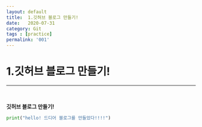 ```yaml
---
layout: default
title:  1.깃허브 블로그 만들기!
date:   2020-07-31
category: Git
tags : [practice]
permalink: '001'
---
```


# 1.깃허브 블로그 만들기!
* * * 
<br>

**깃허브 블로그 만들기!**

~~~python
print("hello! 드디어 블로그를 만들었다!!!!")
~~~